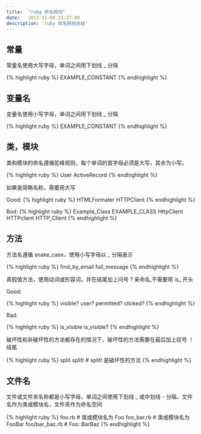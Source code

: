 ```yaml
---
title:  "ruby 命名规则"
date:   2013-11-08 21:27:00
description: 'ruby 命名规则总结'
---
```


## 常量
常量名使用大写字母，单词之间用下划线 _ 分隔

{% highlight ruby %}
EXAMPLE_CONSTANT
{% endhighlight %}

## 变量名
变量名使用小写字母，单词之间用下划线 _ 分隔

{% highlight ruby %}
EXAMPLE_CONSTANT
{% endhighlight %}

## 类，模块

类和模块的命名遵循驼峰规则，每个单词的首字母必须是大写，其余为小写。

{% highlight ruby %}
User
ActiveRecord
{% endhighlight %}

如果是简略名称，需要用大写

Good:
{% highlight ruby %}
HTMLFormater
HTTPClient
{% endhighlight %}

Bod:
{% highlight ruby %}
Example_Class
EXAMPLE_CLASS
HttpClient
HTTPclient
HTTP_Client
{% endhighlight %}

## 方法

方法名遵循 snake_case，使用小写字母以 _ 分隔表示

{% highlight ruby %}
find_by_email
full_message
{% endhighlight %}

真假值方法，使用动词或形容词，并在结尾加上问号 ? 来命名,不需要用 is_ 开头

Good:

{% highlight ruby %}
visible?
user?
permitted?
clicked?
{% endhighlight %}

Bad:

{% highlight ruby %}
is_visible
is_visible?
{% endhighlight %}

破坏性和非破坏性的方法都存在的情况下，破坏性的方法需要在最后加上叹号 ！结尾

{% highlight ruby %}
split
split! # split! 是破坏性的方法
{% endhighlight %}

## 文件名
文件或文件夹名称都是小写字母，单词之间使用下划线 _ 或中划线 - 分隔，文件名作为类或模块名，文件夹作为命名空间

{% highlight ruby %}
foo.rb # 类或模块名为 Foo 
foo_bar.rb # 类或模块名为 FooBar 
foo/bar_baz.rb # Foo::BarBaz 
{% endhighlight %}

